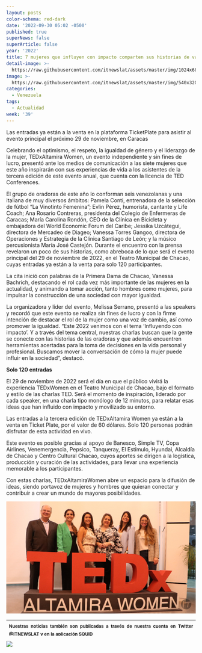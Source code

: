 ```yaml
---
layout: posts
color-schema: red-dark
date: '2022-09-30 05:02 -0500'
published: true
superNews: false
superArticle: false
year: '2022'
title: 7 mujeres que influyen con impacto comparten sus historias de valor
detail-image: >-
  https://raw.githubusercontent.com/itnewslat/assets/master/img/1024x680/tedx-altamira-g.jpg
image: >-
  https://raw.githubusercontent.com/itnewslat/assets/master/img/540x320/tedx-altamira-p.jpg
categories:
  - Venezuela
tags:
  - Actualidad
week: '39'
---
```

Las entradas ya están a la venta en la plataforma TicketPlate para asistir al evento principal el próximo 29 de noviembre, en Caracas
 
Celebrando el optimismo, el respeto, la igualdad de género y el liderazgo de la mujer, TEDxAltamira Women, un evento independiente y sin fines de lucro, presentó ante los medios de comunicación a las siete mujeres que este año inspirarán con sus experiencias de vida a los asistentes de la tercera edición de este evento anual, que cuenta con la licencia de TED Conferences. 
 
El grupo de oradoras de este año lo conforman seis venezolanas y una italiana de muy diversos ámbitos: Pamela Conti, entrenadora de la selección de fútbol “La Vinotinto Femenina”; Evlin Pérez, humorista, cantante y Life Coach; Ana Rosario Contreras, presidenta del Colegio de Enfermeras de Caracas; María Carolina Rondón, CEO de la Clínica en Bicicleta y embajadora del World Economic Forum del Caribe; Jessika Uzcátegui, directora de Mercadeo de Diageo; Vanessa Torres Gangoo, directora de Operaciones y Estrategia de la Clínica Santiago de León; y la músico percusionista María José Castejón. Durante el encuentro con la prensa revelaron un poco de sus historias, como abreboca de lo que será el evento principal del 29 de noviembre de 2022, en el Teatro Municipal de Chacao, cuyas entradas ya están a la venta para solo 120 participantes. 
 
La cita inició con palabras de la Primera Dama de Chacao, Vanessa Bachrich, destacando el rol cada vez más importante de las mujeres en la actualidad, y animando a tomar acción,  tanto hombres como mujeres, para impulsar la construcción de una sociedad con mayor igualdad. 
 
La organizadora y líder del evento, Melissa Serrano, presentó a las speakers y recordó que este evento se realiza sin fines de lucro y con la firme intención de destacar el rol de la mujer como una voz de cambio, así como promover la igualdad. “Este 2022 venimos con el tema ‘Influyendo con impacto’. Y a través del tema central, nuestras charlas buscan que la gente se conecte con las historias de las oradoras y que además encuentren herramientas acertadas para la toma de decisiones en la vida personal y profesional. Buscamos mover la conversación de cómo la mujer puede influir en la sociedad”, destacó. 
 
**Solo 120 entradas**

El 29 de noviembre de 2022 será el día en que el público vivirá la experiencia TEDxWomen en el Teatro Municipal de Chacao, bajo el formato y estilo de las charlas TED. Será el momento de inspiración, liderado por cada speaker, en una charla tipo monólogo de 12 minutos, para relatar esas ideas que han influido con impacto y movilizado su entorno.
 
Las entradas a la tercera edición de TEDxAltamira Women ya están a la venta en Ticket Plate, por el valor de 60 dólares. Solo 120 personas podrán disfrutar de esta actividad en vivo. 
 
Este evento es posible gracias al apoyo de Banesco, Simple TV, Copa Airlines, Venemergencia, Pepsico, Tanqueray, El Estímulo, Hyundai, Alcaldía de Chacao y Centro Cultural Chacao, cuyos aportes se dirigen a la logística, producción y curación de las actividades, para llevar una experiencia memorable a los participantes. 
 
Con estas charlas, TEDxAltamiraWomen abre un espacio para la difusión de ideas, siendo portavoz de mujeres y hombres que quieran conectar y contribuir a crear un mundo de mayores posibilidades. 

![](https://raw.githubusercontent.com/itnewslat/assets/master/img/540x320/tedx-altamira-p.jpg)

<table style="height: 42px;" width="569">
<tbody>
<tr>
<td style="text-align: justify;"><sub><strong>Nuestras noticias también son publicadas a través de nuestra cuenta en Twitter <a href="https://twitter.com/itnewslat?lang=es">@ITNEWSLAT</a> y en la aplicación <a href="https://squidapp.co/en/">SQUID</a></strong></sub></td>
</tr>
</tbody>
</table>

<img src="https://tracker.metricool.com/c3po.jpg?hash=56f88a41e39ab42c063cc51676587a04"/>
